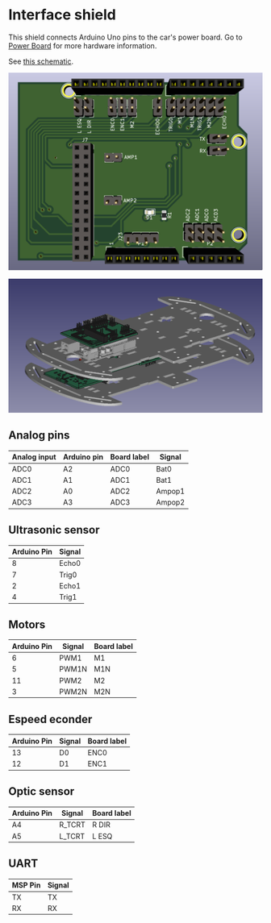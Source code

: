 # Interface shield

This shield connects Arduino Uno pins to the car's power board. Go to [Power Board](https://github.com/xtarke/avrlibs/tree/master/shields/carrinho_potencia) for more hardware information.

See [this schematic](schematic.pdf).

![Board](./board.png)

![Board](./3d_complete.png)


## Analog pins

| Analog input  | Arduino pin  | Board label  | Signal |
| ------------- | -------- | ------------ | ------ |
| ADC0          | A2       |   ADC0       | Bat0   |
| ADC1          | A1       |   ADC1       | Bat1   |
| ADC2          | A0       |   ADC2       | Ampop1 |
| ADC3          | A3       |   ADC3       | Ampop2 |


## Ultrasonic sensor

| Arduino Pin | Signal|
| ------- | ------|
| 8       | Echo0 |
| 7       | Trig0 |
| 2       | Echo1 |
| 4       | Trig1 |

## Motors

|Arduino Pin | Signal|  Board label |
| ---------- | ------| ------------ |
| 6          | PWM1  |  M1          |
| 5          | PWM1N |  M1N         |
| 11         | PWM2  |  M2          |
| 3          | PWM2N |  M2N         |

## Espeed econder

| Arduino Pin | Signal |  Board label |
| ----------- | ------ | ------------ |
| 13          | D0     | ENC0         |
| 12          | D1     | ENC1         |

## Optic sensor

| Arduino Pin | Signal | Board label |
| ----------- | ------ | ----------- |
| A4          | R_TCRT | R DIR       |
| A5          | L_TCRT | L ESQ       |

## UART

| MSP Pin | Signal |
| ------- | ------ |
| TX      | TX     |
| RX      | RX     |
